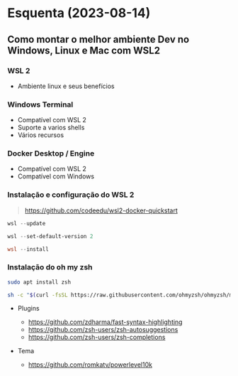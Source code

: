 # Esquenta (2023-08-14)
## Como montar o melhor ambiente Dev no Windows, Linux e Mac com WSL2

### WSL 2
- Ambiente linux e seus benefícios

### Windows Terminal
- Compatível com WSL 2
- Suporte a varios shells
- Vários recursos

### Docker Desktop / Engine
- Compatível com WSL 2
- Compatível com Windows

### Instalação e configuração do WSL 2
> https://github.com/codeedu/wsl2-docker-quickstart

```Powershell
wsl --update

wsl --set-default-version 2

wsl --install
```

### Instalação do oh my zsh
```bash
sudo apt install zsh

sh -c "$(curl -fsSL https://raw.githubusercontent.com/ohmyzsh/ohmyzsh/master/tools/install.sh)"
```

- Plugins
  - https://github.com/zdharma/fast-syntax-highlighting
  - https://github.com/zsh-users/zsh-autosuggestions
  - https://github.com/zsh-users/zsh-completions

- Tema
  - https://github.com/romkatv/powerlevel10k
